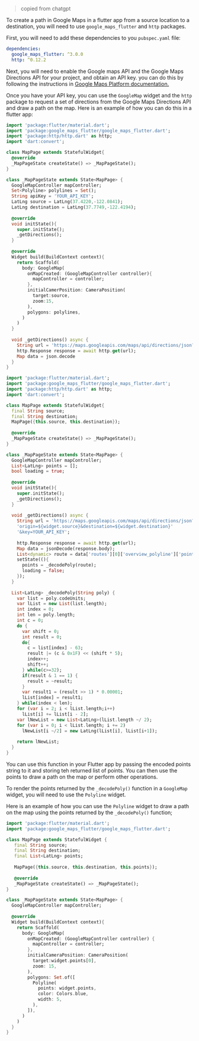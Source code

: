 > copied from chatgpt

To create a path in Google Maps in a flutter app from a source location to a destination,
you will need to use `google_maps_flutter` and `http` packages.

First, you will need to add these dependencies to you `pubspec.yaml` file:
```yaml
dependencies:
  google_maps_flutter: ^3.0.0
  http: ^0.12.2
```
Next, you will need to enable the Google maps API and the Google Maps Directions API for your project, and 
obtain an API key. you can do this by following the instructions in <ins>Google Maps Platform documentation.</ins>

Once you have your API key, you can use the `GoogleMap` widget and the `http` package to request a set
of directions from the Google Maps Directions API and draw a path on the map. Here is an example of how you can do this
in a flutter app:

```dart
import 'package:flutter/material.dart';
import 'package:google_maps_flutter/google_maps_flutter.dart';
import 'package:http/http.dart' as http;
import 'dart:convert';

class MapPage extends StatefulWidget{
  @override
  _MapPageState createState() => _MapPageState();
}

class _MapPageState extends State<MapPage> {
  GoogleMapController mapController;
  Set<Polyline> polylines = Set();
  String apiKey = 'YOUR_API_KEY';
  LatLng source = LatLng(37.4220,-122.0841);
  LatLng destination = LatLng(37.7749,-122.4194);
  
  @override
  void initState(){
    super.initState();
    _getDirections();
  }
  
  @override
  Widget build(BuildContext context){
    return Scaffold(
      body: GoogleMap(
        onMapCreated: (GoogleMapController controller){
          mapController = controller;
        },
        initialCamerPosition: CameraPosition(
          target:source,
          zoom:15,
        ),
        polygons: polylines,
      )
    )
  }
  
  void _getDirections() async {
    String url = 'https://maps.googleapis.com/maps/api/directions/json?origin=${source.latitude},${source.longitude}&destination=${destination.latitude},${destination.longitude}&key=$apiKey';
    http.Response response = await http.get(url);
    Map data = json.decode
  }
}
```
```dart
import 'package:flutter/material.dart';
import 'package:google_maps_flutter/google_maps_flutter.dart';
import 'package:http/http.dart' as http;
import 'dart:convert';

class MapPage extends StatefulWidget{
  final String source;
  final String destination;
  MapPage({this.source, this.destination});
  
  @override
  _MapPageState createState() => _MapPageState();
}

class _MapPageState extends State<MapPage> {
  GoogleMapController mapController;
  List<LatLng> points = [];
  bool loading = true;
  
  @override
  void initState(){
    super.initState();
    _getDirections();
  }
  
  void _getDirections() async {
    String url = 'https://maps.googleapis.com/maps/api/directions/json?'
    'origin=${widget.source}&destination=${widget.destination}'
    '&key=YOUR_API_KEY';
    
    http.Response response = await http.get(url);
    Map data = jsonDecode(response.body);
    List<dynamic> route = data['routes'][0]['overview_polyline']['points'];
    setState((){
      points = _decodePoly(route);
      loading = false;
    });
  }
  
  List<LatLng> _decodePoly(String poly) {
    var list = poly.codeUnits;
    var lList = new List(list.length);
    int index = 0;
    int len = poly.length;
    int c = 0;
    do {
      var shift = 0;
      int result = 0;
      do{
        c = list[index] - 63;
        result |= (c & 0x1F) << (shift * 5);
        index++;
        shift++;
      } while(c>=32);
      if(result & 1 == 1) {
        result = ~result;
      }
      var result1 = (result >> 1) * 0.00001;
      lList[index] = result1;
    } while(index < len);
    for (var i = 2; i < lList.length;i++)
      lList[i] += lList[i - 2];
    var lNewList = new List<LatLng>(lList.length ~/ 2);
    for (var i = 0; i < lList.length; i += 2) 
      lNewList[i ~/2] = new LatLng(lList[i], lList[i+1]);
    
    return lNewList;
  }
}
```
You can use this function in your Flutter app by passing the encoded points string to it and storing teh returned list of points. You can then use the points to draw a path on the map or perform other operations.

To render the points returned by the `_decodePoly()` function in a `GoogleMap` widget, you will need to use the `Polyline` widget.

Here is an example of how you can use the `Polyline` widget to draw a path on the map using the points returned by the `_decodePoly()` function;

```dart
import 'package:flutter/material.dart';
import 'package:google_maps_flutter/google_maps_flutter.dart';

class MapPage extends StatefulWidget {
   final String source;
   final String destination;
   final List<LatLng> points;
   
   MapPage({this.source, this.destination, this.points});
   
   @override
   _MapPageState createState() => _MapPageState();
}

class _MapPageState extends State<MapPage> {
  GoogleMapController mapController;
  
  @override 
  Widget build(BuildContext context){
    return Scaffold(
      body: GoogleMap(
        onMapCreated: (GoogleMapController controller) {
          mapController = controller;
        },
        initialCameraPosition: CameraPosition(
          target:widget.points[0],
          zoom: 15,
        ),
        polygons: Set.of([
          Polyline(
            points: widget.points,
            color: Colors.blue,
            width: 5,
          ),
        ]),
      )
    )
  }
}
```
















